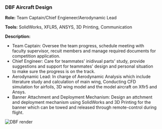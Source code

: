 ### DBF Aircraft Design

**Role:** Team Captain/Chief Engieneer/Aerodynamic Lead

**Tools:** SolidWorks, XFLR5, ANSYS, 3D Printing, Communication

**Description:**
- Team Captain: Oversee the team progress, schedule meeting with faculty supervisor, recuit members and manage required documents for competition application.
- Chief Engineer: Care for teammates' inidivual parts' study, provide suggestions and support for teammates' design and personal situation to make sure the progress is on the track.
- Aerodynamic Lead: In charge of Aerodynamic Analysis which include literature study and calculation of main wing, Conducting CFD simulation for airfoils, 3D wing model and the model aircraft on Xflr5 and Ansys.
- Banner Attachment and Deployment Mechanism: Design an attchment and deployment mechanism using SolidWorks and 3D Printing for the banner which can be towed and released through remote-control during flight.


![DBF render](/assets/images/dbf-render.jpg)

